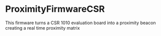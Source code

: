 # ProximityFirmwareCSR
This firmware turns a CSR 1010 evaluation board into a proximity beacon creating a real time proximity matrix
